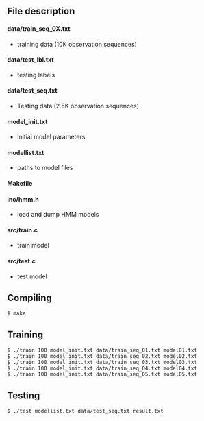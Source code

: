 ## File description

#### data/train_seq_0X.txt
- training data (10K observation sequences)
#### data/test_lbl.txt
- testing labels
#### data/test_seq.txt
- Testing data (2.5K observation sequences)
#### model_init.txt
- initial model parameters
#### modellist.txt
- paths to model files
#### Makefile
#### inc/hmm.h
- load and dump HMM models
#### src/train.c
- train model
#### src/test.c
- test model

## Compiling
`$ make`  

## Training
`$ ./train 100 model_init.txt data/train_seq_01.txt model01.txt`  
`$ ./train 100 model_init.txt data/train_seq_02.txt model02.txt`  
`$ ./train 100 model_init.txt data/train_seq_03.txt model03.txt`  
`$ ./train 100 model_init.txt data/train_seq_04.txt model04.txt`  
`$ ./train 100 model_init.txt data/train_seq_05.txt model05.txt`  

## Testing
`$ ./test modellist.txt data/test_seq.txt result.txt`  
